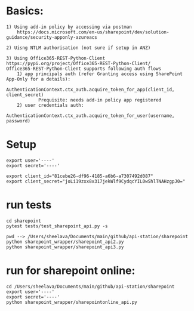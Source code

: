 # Basics: 
    1) Using add-in policy by accessing via postman
        https://docs.microsoft.com/en-us/sharepoint/dev/solution-guidance/security-apponly-azureacs
    
    2) Uisng NTLM authorisation (not sure if setup in ANZ)
    
    3) Using Office365-REST-Python-Client
    https://pypi.org/project/Office365-REST-Python-Client/
    Office365-REST-Python-Client supports following auth flows
        1) app principals auth (refer Granting access using SharePoint App-Only for a details): 
                AuthenticationContext.ctx_auth.acquire_token_for_app(client_id, client_secret)
                Prequisite: needs add-in policy app registered
        2) user credentials auth: 
                AuthenticationContext.ctx_auth.acquire_token_for_user(username, password)

# Setup
    export user='----'
    export secret='----'

    export client_id="81cebe26-df96-4185-a6b6-a7307492d087"
    export client_secret="joLi19zxx8x317jekWlf9CydqcYIL0wShlTNAHzgpJ0="

# run tests
    cd sharepoint
    pytest tests/test_sharepoint_api.py -s

    pwd --> /Users/sheelava/Documents/main/github/api-station/sharepoint
    python sharepoint_wrapper/sharepoint_api2.py
    python sharepoint_wrapper/sharepoint_api3.py

# run for sharepoint online:
    cd /Users/sheelava/Documents/main/github/api-station/sharepoint
    export user='----'
    export secret='----'
    python sharepoint_wrapper/sharepointonline_api.py